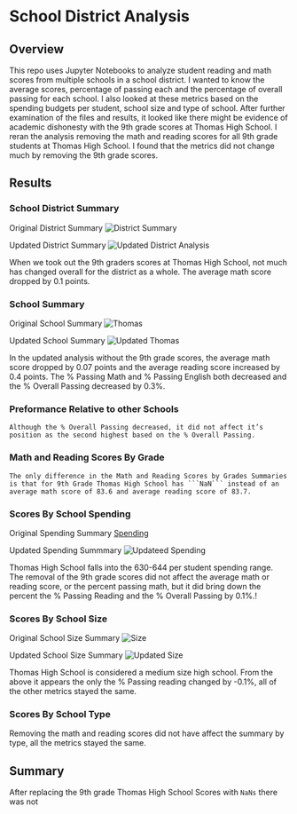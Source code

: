 # School District Analysis

## Overview 
This repo uses Jupyter Notebooks to analyze student reading and math scores from multiple schools in a school district.  I wanted to know the average scores, percentage of passing each and the percentage of overall passing for each school. I also looked at these metrics based on the spending budgets per student, school size and type of school. After further examination of the files and results, it looked like there might be evidence of academic dishonesty with the 9th grade scores at Thomas High School. I reran the analysis removing the math and reading scores for all 9th grade students at Thomas High School. I found that the metrics did not change much by removing the 9th grade scores. 

## Results
### School District Summary
  Original District Summary
  ![District Summary](https://user-images.githubusercontent.com/80648379/118420263-733d3580-b68c-11eb-9681-aa7649451f27.png)
  
  Updated District Summary
  ![Updated District Analysis](https://user-images.githubusercontent.com/80648379/118420287-7fc18e00-b68c-11eb-9ce3-3d08e02b8d86.png)
  
  When we took out the 9th graders scores at Thomas High School, not much has changed overall for the district as a whole. The average math score dropped by 0.1 points.

### School Summary
  Original School Summary
  ![Thomas](https://user-images.githubusercontent.com/80648379/118420410-c31bfc80-b68c-11eb-9d70-f9607a2397bd.png)
  
  Updated School Summary 
  ![Updated Thomas](https://user-images.githubusercontent.com/80648379/118420429-d29b4580-b68c-11eb-8ca1-3540db339deb.png)
  
  In the updated analysis without the 9th grade scores, the average math score dropped by 0.07 points and the average reading score increased by 0.4 points. The % Passing Math and % Passing English both decreased and the % Overall Passing decreased by 0.3%.

### Preformance Relative to other Schools
    Although the % Overall Passing decreased, it did not affect it’s position as the second highest based on the % Overall Passing.

### Math and Reading Scores By Grade
    The only difference in the Math and Reading Scores by Grades Summaries is that for 9th Grade Thomas High School has ```NaN``` instead of an average math score of 83.6 and average reading score of 83.7. 
    
### Scores By School Spending
  Original Spending Summary 
  [Spending](https://user-images.githubusercontent.com/80648379/118421335-fc556c00-b68e-11eb-9be0-b9c09d112727.png)

  Updated Spending Summmary 
  ![Updateed Spending](https://user-images.githubusercontent.com/80648379/118421362-0b3c1e80-b68f-11eb-9be7-f5913e2655af.png)

  
  Thomas High School falls into the 630-644 per student spending range. The removal of the 9th grade scores did not affect the average math or reading score, or the percent passing math, but it did bring down the percent the % Passing Reading and the % Overall Passing by 0.1%.!


### Scores By School Size
  Original School Size Summary 
  ![Size](https://user-images.githubusercontent.com/80648379/118421465-46d6e880-b68f-11eb-8370-a41a5a95c219.png)
  
  Updated School Size Summary
  ![Updated Size](https://user-images.githubusercontent.com/80648379/118421553-5eae6c80-b68f-11eb-8d2f-2efc76a2fb01.png)
  
  Thomas High School is considered a medium size high school. From the above it appears the only the % Passing reading changed by -0.1%, all of the other metrics stayed the same. 


### Scores By School Type
  
  Removing the math and reading scores did not have affect the summary by type, all the metrics stayed the same.

## Summary
After replacing the 9th grade Thomas High School Scores with ```NaNs``` there was not 
